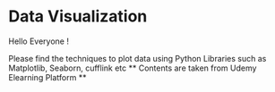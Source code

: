 # Data Visualization 

Hello Everyone !

Please find the techniques to plot data using Python Libraries such as Matplotlib, Seaborn, cufflink etc
** Contents are taken from Udemy Elearning Platform **
